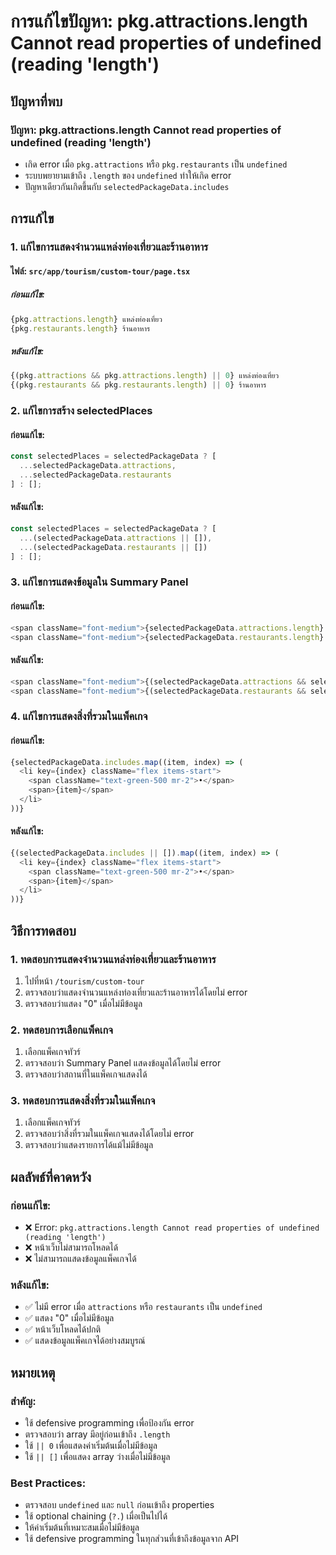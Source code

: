 # การแก้ไขปัญหา: pkg.attractions.length Cannot read properties of undefined (reading 'length')

## ปัญหาที่พบ

### **ปัญหา: pkg.attractions.length Cannot read properties of undefined (reading 'length')**
- เกิด error เมื่อ `pkg.attractions` หรือ `pkg.restaurants` เป็น `undefined`
- ระบบพยายามเข้าถึง `.length` ของ `undefined` ทำให้เกิด error
- ปัญหาเดียวกันเกิดขึ้นกับ `selectedPackageData.includes`

## การแก้ไข

### **1. แก้ไขการแสดงจำนวนแหล่งท่องเที่ยวและร้านอาหาร**

#### **ไฟล์: `src/app/tourism/custom-tour/page.tsx`**

##### **ก่อนแก้ไข:**
```typescript
{pkg.attractions.length} แหล่งท่องเที่ยว
{pkg.restaurants.length} ร้านอาหาร
```

##### **หลังแก้ไข:**
```typescript
{(pkg.attractions && pkg.attractions.length) || 0} แหล่งท่องเที่ยว
{(pkg.restaurants && pkg.restaurants.length) || 0} ร้านอาหาร
```

### **2. แก้ไขการสร้าง selectedPlaces**

#### **ก่อนแก้ไข:**
```typescript
const selectedPlaces = selectedPackageData ? [
  ...selectedPackageData.attractions,
  ...selectedPackageData.restaurants
] : [];
```

#### **หลังแก้ไข:**
```typescript
const selectedPlaces = selectedPackageData ? [
  ...(selectedPackageData.attractions || []),
  ...(selectedPackageData.restaurants || [])
] : [];
```

### **3. แก้ไขการแสดงข้อมูลใน Summary Panel**

#### **ก่อนแก้ไข:**
```typescript
<span className="font-medium">{selectedPackageData.attractions.length} แห่ง</span>
<span className="font-medium">{selectedPackageData.restaurants.length} ร้าน</span>
```

#### **หลังแก้ไข:**
```typescript
<span className="font-medium">{(selectedPackageData.attractions && selectedPackageData.attractions.length) || 0} แห่ง</span>
<span className="font-medium">{(selectedPackageData.restaurants && selectedPackageData.restaurants.length) || 0} ร้าน</span>
```

### **4. แก้ไขการแสดงสิ่งที่รวมในแพ็คเกจ**

#### **ก่อนแก้ไข:**
```typescript
{selectedPackageData.includes.map((item, index) => (
  <li key={index} className="flex items-start">
    <span className="text-green-500 mr-2">•</span>
    <span>{item}</span>
  </li>
))}
```

#### **หลังแก้ไข:**
```typescript
{(selectedPackageData.includes || []).map((item, index) => (
  <li key={index} className="flex items-start">
    <span className="text-green-500 mr-2">•</span>
    <span>{item}</span>
  </li>
))}
```

## วิธีการทดสอบ

### **1. ทดสอบการแสดงจำนวนแหล่งท่องเที่ยวและร้านอาหาร**
1. ไปที่หน้า `/tourism/custom-tour`
2. ตรวจสอบว่าแสดงจำนวนแหล่งท่องเที่ยวและร้านอาหารได้โดยไม่ error
3. ตรวจสอบว่าแสดง "0" เมื่อไม่มีข้อมูล

### **2. ทดสอบการเลือกแพ็คเกจ**
1. เลือกแพ็คเกจทัวร์
2. ตรวจสอบว่า Summary Panel แสดงข้อมูลได้โดยไม่ error
3. ตรวจสอบว่าสถานที่ในแพ็คเกจแสดงได้

### **3. ทดสอบการแสดงสิ่งที่รวมในแพ็คเกจ**
1. เลือกแพ็คเกจทัวร์
2. ตรวจสอบว่าสิ่งที่รวมในแพ็คเกจแสดงได้โดยไม่ error
3. ตรวจสอบว่าแสดงรายการได้แม้ไม่มีข้อมูล

## ผลลัพธ์ที่คาดหวัง

### **ก่อนแก้ไข:**
- ❌ Error: `pkg.attractions.length Cannot read properties of undefined (reading 'length')`
- ❌ หน้าเว็บไม่สามารถโหลดได้
- ❌ ไม่สามารถแสดงข้อมูลแพ็คเกจได้

### **หลังแก้ไข:**
- ✅ ไม่มี error เมื่อ `attractions` หรือ `restaurants` เป็น `undefined`
- ✅ แสดง "0" เมื่อไม่มีข้อมูล
- ✅ หน้าเว็บโหลดได้ปกติ
- ✅ แสดงข้อมูลแพ็คเกจได้อย่างสมบูรณ์

## หมายเหตุ

### **สำคัญ:**
- ใช้ defensive programming เพื่อป้องกัน error
- ตรวจสอบว่า array มีอยู่ก่อนเข้าถึง `.length`
- ใช้ `|| 0` เพื่อแสดงค่าเริ่มต้นเมื่อไม่มีข้อมูล
- ใช้ `|| []` เพื่อแสดง array ว่างเมื่อไม่มีข้อมูล

### **Best Practices:**
- ตรวจสอบ `undefined` และ `null` ก่อนเข้าถึง properties
- ใช้ optional chaining (`?.`) เมื่อเป็นไปได้
- ให้ค่าเริ่มต้นที่เหมาะสมเมื่อไม่มีข้อมูล
- ใช้ defensive programming ในทุกส่วนที่เข้าถึงข้อมูลจาก API
